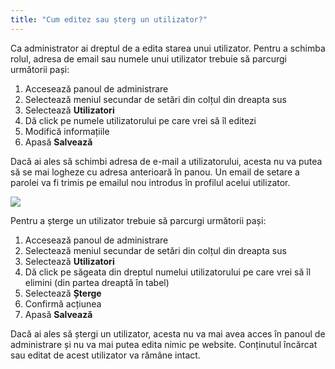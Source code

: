 ```yaml
---
title: "Cum editez sau șterg un utilizator?"
---
```


Ca administrator ai dreptul de a edita starea unui utilizator. Pentru a
schimba rolul, adresa de email sau numele unui utilizator trebuie să
parcurgi următorii pași:

1)  Accesează panoul de administrare
2)  Selectează meniul secundar de setări din colțul din dreapta sus
3)  Selectează **Utilizatori**
4)  Dă click pe numele utilizatorului pe care vrei să îl editezi
5)  Modifică informațiile
6)  Apasă **Salvează**

Dacă ai ales să schimbi adresa de e-mail a utilizatorului, acesta nu va
putea să se mai logheze cu adresa anterioară în panou. Un email de
setare a parolei va fi trimis pe emailul nou introdus în profilul acelui
utilizator.


![](/assets/help/004.png)

Pentru a șterge un utilizator trebuie să parcurgi următorii pași:

1)  Accesează panoul de administrare
2)  Selectează meniul secundar de setări din colțul din dreapta sus
3)  Selectează **Utilizatori**
4)  Dă click pe săgeata din dreptul numelui utilizatorului pe care vrei
    să îl elimini (din partea dreaptă în tabel)
5)  Selectează **Șterge**
6)  Confirmă acțiunea
7)  Apasă **Salvează**

Dacă ai ales să ștergi un utilizator, acesta nu va mai avea acces în
panoul de administrare și nu va mai putea edita nimic pe website.
Conținutul încărcat sau editat de acest utilizator va rămâne intact.
